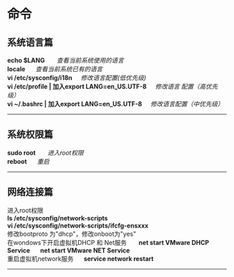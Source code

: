 # 命令
## 系统语言篇  
**echo $LANG** &nbsp;&nbsp;&nbsp;&nbsp;&nbsp;  *查看当前系统使用的语言*  
**locale** &nbsp;&nbsp;&nbsp;&nbsp;&nbsp;*查看当前系统已有的语言*   
**vi /etc/sysconfig/i18n**&nbsp;&nbsp;&nbsp;&nbsp;&nbsp;*修改语言配置(低优先级)*  
**vi /etc/profile | 加入export LANG=en_US.UTF-8**&nbsp;&nbsp;&nbsp;&nbsp;&nbsp;*修改语言 配置（高优先级）*  
**vi ~/.bashrc | 加入export LANG=en_US.UTF-8**&nbsp;&nbsp;&nbsp;&nbsp;&nbsp;*修改语言配置（中优先级）*

---

## 系统权限篇
**sudo root** &nbsp;&nbsp;&nbsp;&nbsp;&nbsp; *进入root权限*  
**reboot** &nbsp;&nbsp;&nbsp;&nbsp;&nbsp;*重启*

---

## 网络连接篇
进入root权限   
**ls /etc/sysconfig/network-scripts**   
**vi /etc/sysconfig/network-scripts/ifcfg-ensxxx**  
修改bootproto 为"dhcp"，修改onboot为"yes"  
在wondows下开启虚拟机DHCP 和 Net服务 &nbsp;&nbsp;&nbsp;&nbsp;&nbsp; **net start VMware DHCP Service**  &nbsp;&nbsp;&nbsp;&nbsp;&nbsp;**net start VMware NET Service**  
重启虚拟机network服务&nbsp;&nbsp;&nbsp;&nbsp;&nbsp; **service network restart**

---

